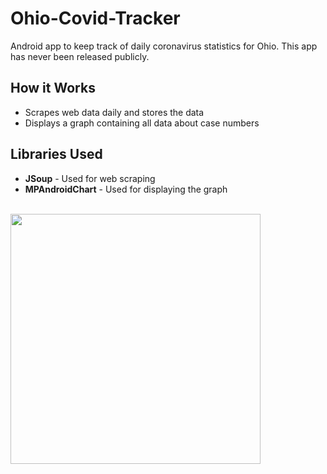 # Ohio-Covid-Tracker
Android app to keep track of daily coronavirus statistics for Ohio. 
This app has never been released publicly. 

## How it Works
  - Scrapes web data daily and stores the data
  - Displays a graph containing all data about case numbers
  
## Libraries Used 
  * **JSoup** - Used for web scraping
  * **MPAndroidChart** - Used for displaying the graph
  
<br>
<img src="https://i.imgur.com/lhkZKQy.png" width="400"/>
